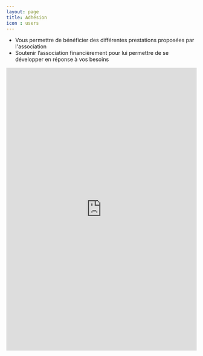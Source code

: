 ```yaml
---
layout: page
title: Adhésion
icon : users
---
```

<div class="row">
    <ul>
        <li>Vous permettre de bénéficier des différentes prestations proposées par l'association</li>
        <li>Soutenir l’association financièrement pour lui permettre de se développer en réponse à vos besoins</li>
    </ul>
    <iframe id="haWidget" class="p-3" allowtransparency="true" scrolling="auto" src="https://www.helloasso.com/associations/mater-happy/adhesions/bulletin-d-adhesion/widget" style="width:100%;height:750px;border:none;"></iframe>
</div>
